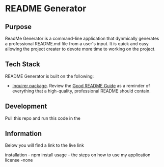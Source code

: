 # README Generator

## Purpose

ReadMe Generator is a command-line application that dynmically generates a professional README.md file from a user's input. It is quick and easy allowing the project creater to devote more time to working on the project. 

## Tech Stack

README Generator is built on the following:

- [Inquirer package](https://www.npmjs.com/package/inquirer). Review the [Good README Guide](../../01-HTML-Git-CSS/04-Important/Good-README-Guide/README.md) as a reminder of everything that a high-quality, professional README should contain. 

## Development

Pull this repo and run this code in the 

## Information 

Below you will find a link to the live link

installation - npm install
usage - the steps on how to use my application
license -none